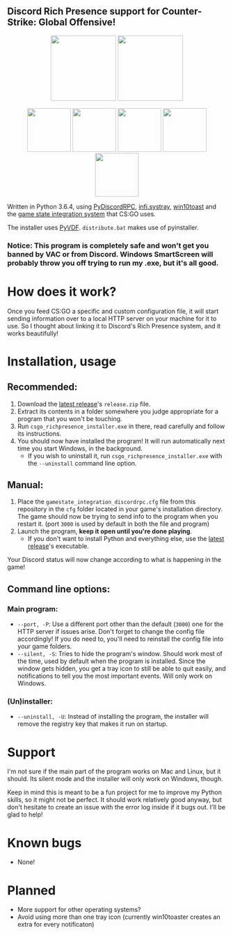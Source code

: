 
## Discord Rich Presence support for Counter-Strike: Global Offensive!

<p align="center">
    <img src="https://raw.githubusercontent.com/Tenrys/csgo_richpresence/master/img/csgo_icon.png" height=150/>
    <img src="https://raw.githubusercontent.com/Tenrys/csgo_richpresence/master/img/discord_icon.png" height=150/>
</p>

<p align="center">
    <img src="https://raw.githubusercontent.com/Tenrys/csgo_richpresence/master/img/scnshots/1.png" height=100/>
    <img src="https://raw.githubusercontent.com/Tenrys/csgo_richpresence/master/img/scnshots/2.png" height=100/>
    <img src="https://raw.githubusercontent.com/Tenrys/csgo_richpresence/master/img/scnshots/5.png" height=100/>
    <img src="https://raw.githubusercontent.com/Tenrys/csgo_richpresence/master/img/scnshots/3.png" height=100/>
    <img src="https://raw.githubusercontent.com/Tenrys/csgo_richpresence/master/img/scnshots/4.png" height=100/>
</p>

Written in Python 3.6.4, using [PyDiscordRPC](https://github.com/DerpyChap/PyDiscordRPC), [infi.systray](https://github.com/Infinidat/infi.systray), [win10toast](https://github.com/jithurjacob/Windows-10-Toast-Notifications) and the [game state integration system](https://developer.valvesoftware.com/wiki/Counter-Strike:_Global_Offensive_Game_State_Integration) that CS:GO uses.

The installer uses [PyVDF](https://github.com/amreuland/PyVDF). `distribute.bat` makes use of pyinstaller.

### Notice: This program is completely safe and won't get you banned by VAC or from Discord. Windows SmartScreen will probably throw you off trying to run my .exe, but it's all good.

# How does it work?

Once you feed CS:GO a specific and custom configuration file, it will start sending information over to a local HTTP server on your machine for it to use. So I thought about linking it to Discord's Rich Presence system, and it works beautifully!

# Installation, usage

## Recommended:

1. Download the [latest release](https://github.com/Tenrys/csgo_richpresence/releases/latest)'s `release.zip` file.
2. Extract its contents in a folder somewhere you judge appropriate for a program that you won't be touching.
3. Run `csgo_richpresence_installer.exe` in there, read carefully and follow its instructions.
4. You should now have installed the program! It will run automatically next time you start Windows, in the background.
    - If you wish to uninstall it, run `csgo_richpresence_installer.exe` with the `--uninstall` command line option.

## Manual:

1. Place the `gamestate_integration_discordrpc.cfg` file from this repository in the `cfg` folder located in your game's installation directory. The game should now be trying to send info to the program when you restart it. (port `3000` is used by default in both the file and program)
2. Launch the program, **keep it open until you're done playing**.
    - If you don't want to install Python and everything else, use the [latest release](https://github.com/Tenrys/csgo_richpresence/releases/latest)'s executable.

Your Discord status will now change according to what is happening in the game!

## Command line options:

### Main program:

- `--port, -P`: Use a different port other than the default (`3000`) one for the HTTP server if issues arise. Don't forget to change the config file accordingly! If you do need to, you'll need to reinstall the config file into your game folders.
- `--silent, -S`: Tries to hide the program's window. Should work most of the time, used by default when the program is installed. Since the window gets hidden, you get a tray icon to still be able to quit easily, and notifications to tell you the most important events. Will only work on Windows.

### (Un)installer:

- `--uninstall, -U`: Instead of installing the program, the installer will remove the registry key that makes it run on startup.

# Support

I'm not sure if the main part of the program works on Mac and Linux, but it should.
Its silent mode and the installer will only work on Windows, though.

Keep in mind this is meant to be a fun project for me to improve my Python skills, so it might not be perfect. It should work relatively good anyway, but don't hesitate to create an issue with the error log inside if it bugs out. I'll be glad to help!

# Known bugs

- None!

# Planned

- More support for other operating systems?
- Avoid using more than one tray icon (currently win10toaster creates an extra for every notificaton)
